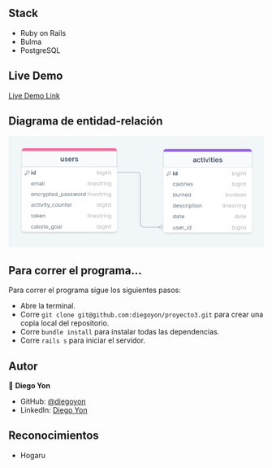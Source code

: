 ## Stack

- Ruby on Rails
- Bulma
- PostgreSQL

## Live Demo

[Live Demo Link](https://diego-apps.herokuapp.com/)

## Diagrama de entidad-relación

![Diagrama de entidad-relación](/diagrama.png)

## Para correr el programa...

Para correr el programa sigue los siguientes pasos:

- Abre la terminal.
- Corre `git clone git@github.com:diegoyon/proyecto3.git` para crear una copia local del repositorio.
- Corre `bundle install` para instalar todas las dependencias.
- Corre `rails s` para iniciar el servidor.

## Autor

👤 **Diego Yon**

- GitHub: [@diegoyon](https://github.com/diegoyon)
- LinkedIn: [Diego Yon](https://www.linkedin.com/in/diego-yon/)

## Reconocimientos

- Hogaru
